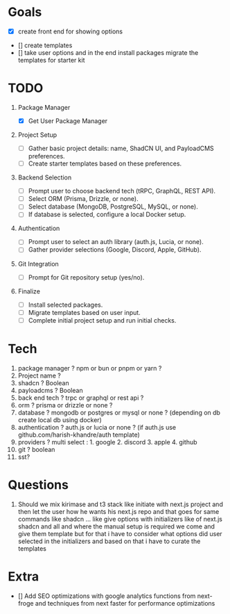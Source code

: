 # Goals

- [x] create front end for showing options
- [] create templates
- [] take user options and in the end install packages migrate the templates for starter kit

# TODO

1. Package Manager

   - [x] Get User Package Manager

2. Project Setup

   - [ ] Gather basic project details: name, ShadCN UI, and PayloadCMS preferences.
   - [ ] Create starter templates based on these preferences.

3. Backend Selection

   - [ ] Prompt user to choose backend tech (tRPC, GraphQL, REST API).
   - [ ] Select ORM (Prisma, Drizzle, or none).
   - [ ] Select database (MongoDB, PostgreSQL, MySQL, or none).
   - [ ] If database is selected, configure a local Docker setup.

4. Authentication

   - [ ] Prompt user to select an auth library (auth.js, Lucia, or none).
   - [ ] Gather provider selections (Google, Discord, Apple, GitHub).

5. Git Integration

   - [ ] Prompt for Git repository setup (yes/no).

6. Finalize
   - [ ] Install selected packages.
   - [ ] Migrate templates based on user input.
   - [ ] Complete initial project setup and run initial checks.

# Tech

1. package manager ? npm or bun or pnpm or yarn ?
2. Project name ?
3. shadcn ? Boolean
4. payloadcms ? Boolean
5. back end tech ? trpc or graphql or rest api ?
6. orm ? prisma or drizzle or none ?
7. database ? mongodb or postgres or mysql or none ? (depending on db create local db using docker)
8. authentication ? auth.js or lucia or none ? (if auth.js use github.com/harish-khandre/auth template)
9. providers ? multi select : 1. google 2. discord 3. apple 4. github
10. git ? boolean
11. sst?

# Questions

1. Should we mix kirimase and t3 stack like initiate with next.js project and then let the user how he wants his next.js repo and that goes for same commands like shadcn ... like give options with initializers like of next.js shadcn and all and where the manual setup is required we come and give them template but for that i have to consider what options did user selected in the initializers and based on that i have to curate the templates

# Extra

- [] Add SEO optimizations with google analytics functions from next-froge and techniques from next faster for performance optimizations
